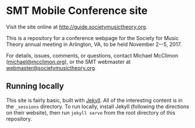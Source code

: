 # SMT Mobile Conference site

Visit the site online at http://guide.societymusictheory.org.

This is a repository for a conference webpage for the Society for Music Theory
annual meeting in Arlington, VA, to be held November 2--5, 2017.

For details, issues, comments, or questions, contact Michael McClimon
(michael@mcclimon.org), or the SMT webmaster at webmaster@societymusictheory.org.

## Running locally

This site is fairly basic, built with [Jekyll](//jekyllrb.com). All of the
interesting content is in the `_sessions` directory. To run locally, install
Jekyll (following the directions on their website), then run `jekyll serve`
from the root directory of this repository.
